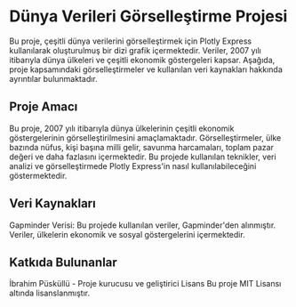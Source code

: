 # Dünya Verileri Görselleştirme Projesi

Bu proje, çeşitli dünya verilerini görselleştirmek için Plotly Express kullanılarak oluşturulmuş bir dizi grafik içermektedir. 
Veriler, 2007 yılı itibarıyla dünya ülkeleri ve çeşitli ekonomik göstergeleri kapsar. Aşağıda, proje kapsamındaki görselleştirmeler ve kullanılan veri kaynakları hakkında ayrıntılar bulunmaktadır.

## Proje Amacı
Bu proje, 2007 yılı itibarıyla dünya ülkelerinin çeşitli ekonomik göstergelerinin görselleştirilmesini amaçlamaktadır. 
Görselleştirmeler, ülke bazında nüfus, kişi başına milli gelir, savunma harcamaları, toplam pazar değeri ve daha fazlasını içermektedir. 
Bu projede kullanılan teknikler, veri analizi ve görselleştirmede Plotly Express'in nasıl kullanılabileceğini göstermektedir.

## Veri Kaynakları
Gapminder Verisi: Bu projede kullanılan veriler, Gapminder'den alınmıştır. Veriler, ülkelerin ekonomik ve sosyal göstergelerini içermektedir.

## Katkıda Bulunanlar
İbrahim Püsküllü - Proje kurucusu ve geliştirici
Lisans
Bu proje MIT Lisansı altında lisanslanmıştır.
